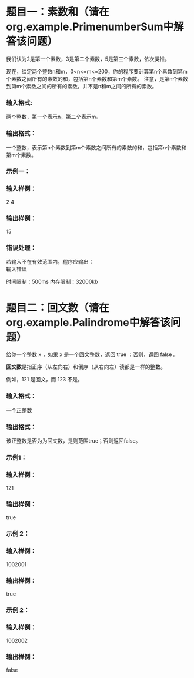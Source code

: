 # 题目一：素数和（请在org.example.PrimenumberSum中解答该问题）
我们认为2是第一个素数，3是第二个素数，5是第三个素数，依次类推。

现在，给定两个整数n和m，0<n<=m<=200，你的程序要计算第n个素数到第m个素数之间所有的素数的和，包括第n个素数和第m个素数。
注意，是第n个素数到第m个素数之间的所有的素数，并不是n和m之间的所有的素数。

### 输入格式:
两个整数，第一个表示n，第二个表示m。

### 输出格式：
一个整数，表示第n个素数到第m个素数之间所有的素数的和，包括第n个素数和第m个素数。

### 示例一：
### 输入样例：
2 4

### 输出样例：
15

### 错误处理：
若输入不在有效范围内，程序应输出：  
输入错误

时间限制：500ms 内存限制：32000kb

# 题目二：回文数（请在org.example.Palindrome中解答该问题）

给你一个整数 x ，如果 x 是一个回文整数，返回 true ；否则，返回 false 。

**回文数**是指正序（从左向右）和倒序（从右向左）读都是一样的整数。

例如，121 是回文，而 123 不是。

### 输入格式：
一个正整数

### 输出格式：
该正整数是否为为回文数，是则范围true；否则返回false。

### 示例1：
### 输入样例：
121

### 输出样例：
true

### 示例 2：
### 输入样例：
1002001

### 输出样例：
true

### 示例 2：
### 输入样例：
1002002

### 输出样例：
false
